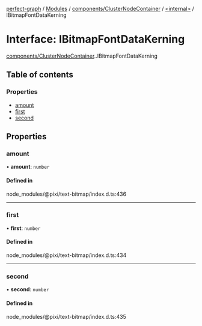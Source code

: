 [perfect-graph](../README.md) / [Modules](../modules.md) / [components/ClusterNodeContainer](../modules/components_ClusterNodeContainer.md) / [<internal\>](../modules/components_ClusterNodeContainer._internal_.md) / IBitmapFontDataKerning

# Interface: IBitmapFontDataKerning

[components/ClusterNodeContainer](../modules/components_ClusterNodeContainer.md).[<internal>](../modules/components_ClusterNodeContainer._internal_.md).IBitmapFontDataKerning

## Table of contents

### Properties

- [amount](components_ClusterNodeContainer._internal_.IBitmapFontDataKerning.md#amount)
- [first](components_ClusterNodeContainer._internal_.IBitmapFontDataKerning.md#first)
- [second](components_ClusterNodeContainer._internal_.IBitmapFontDataKerning.md#second)

## Properties

### amount

• **amount**: `number`

#### Defined in

node_modules/@pixi/text-bitmap/index.d.ts:436

___

### first

• **first**: `number`

#### Defined in

node_modules/@pixi/text-bitmap/index.d.ts:434

___

### second

• **second**: `number`

#### Defined in

node_modules/@pixi/text-bitmap/index.d.ts:435
